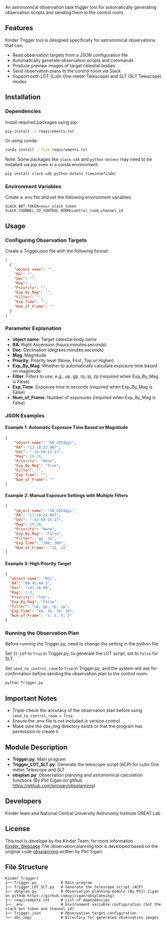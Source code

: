An astronomical observation task trigger tool for automatically generating observation scripts and sending them to the control room.

## Features

Kinder Trigger tool is designed specifically for astronomical observations that can:

- Read observation targets from a JSON configuration file
- Automatically generate observation scripts and commands
- Produce preview images of target celestial bodies
- Send observation plans to the control room via Slack
- Support both LOT (Lulin One-meter Telescope) and SLT (SLT Telescope) modes

## Installation

### Dependencies

Install required packages using pip:

```bash
pip install -r requirements.txt
```

Or using conda:

```bash
conda install --file requirements.txt
```

Note: Some packages like `slack-sdk` and `python-dotenv` may need to be installed via pip even in a conda environment:

```bash
pip install slack-sdk python-dotenv timezonefinder
```

### Environment Variables

Create a .env file and set the following environment variables:

```
SLACK_BOT_TOKEN=your_slack_token
SLACK_CHANNEL_ID_CONTROL_ROOM=control_room_channel_id
```

## Usage

### Configuring Observation Targets

Create a Trigger.json file with the following format:

```json
[
  {
    "object name": "",
    "RA": "",
    "Dec": "",
    "Mag": ,
    "Priority": "",
    "Exp_By_Mag": "",
    "Filter": "",
    "Exp_Time": "",
    "Num_of_Frame": ""
  }
]
```

### Parameter Explanation

- **object name**: Target celestial body name
- **RA**: Right Ascension (hours:minutes:seconds)
- **Dec**: Declination (degrees:minutes:seconds)
- **Mag**: Magnitude
- **Priority**: Priority level (None, First, Top or Higher)
- **Exp_By_Mag**: Whether to automatically calculate exposure time based on magnitude
- **Filter**: Filters to use, e.g., up, gp, rp, ip, zp (required when Exp_By_Mag is False)
- **Exp_Time**: Exposure time in seconds (required when Exp_By_Mag is False)
- **Num_of_Frame**: Number of exposures (required when Exp_By_Mag is False)

### JSON Examples

#### Example 1: Automatic Exposure Time Based on Magnitude

```json
{
    "object name": "SN 2024ggi",
    "RA": "11:18:22.087",
    "Dec": "-32:50:15.27",
    "Mag": 19.20,
    "Priority": "None",
    "Exp_By_Mag": "True",
    "Filter": "",
    "Exp_Time": "",
    "Num_of_Frame": ""
}
```

#### Example 2: Manual Exposure Settings with Multiple Filters

```json
{
    "object name": "SN 2024ggi",
    "RA": "11:18:22.087",
    "Dec": "-32:50:15.27",
    "Mag": 19.20,
    "Priority": "None",
    "Exp_By_Mag": "False",
    "Filter": "gp, rp",
    "Exp_Time": "300, 300",
    "Num_of_Frame": "12, 12"
}
```

#### Example 3: High Priority Target

```json
{
  "object name": "M31",
  "RA": "00:42:44.3",
  "Dec": "+41:16:09",
  "Mag": 3.4,
  "Priority": "Top",
  "Exp_By_Mag": "False",
  "Filter": "up, gp, rp, ip",
  "Exp_Time": "60, 30, 30, 30",
  "Num_of_Frame": "5, 5, 5, 5"
}
```

### Running the Observation Plan

Before running the Trigger.py, need to change the setting in the python file.

Set `IS_LOT` to `True` in Trigger.py, to generate the LOT script, set to `False` for SLT.

Set `send_to_control_room` to `True` in Trigger.py, and the system will ask for confirmation before sending the observation plan to the control room.

```bash
python Trigger.py
```

## Important Notes

- Triple-check the accuracy of the observation plan before using `send_to_control_room = True`
- Ensure the .env file is not included in version control
- Make sure the obs_img directory exists or that the program has permission to create it

## Module Description

- **Trigger.py**: Main program
- **Trigger_LOT_SLT.py**: Generate the telescope script (ACP) for Lulin One meter Telescope and SLT
- **obsplan.py**: Observation planning and astronomical calculation functions (By Phil Cigan on github https://github.com/pjcigan/obsplanning)

## Developers

Kinder team and National Central University Astronomy Institute GREAT Lab

## License

This tool is develope by the Kinder Team, for more information [Kinder_Webpage](http://kinder.astro.ncu.edu.tw)
The observation planning tool is developed based on the original code [obsplanning](https://github.com/pjcigan/obsplanning) written by Phil Cigan.

## File Structure

```
Kinder_Trigger/
├── Trigger.py           # Main program
├── Trigger_LOT_SLT.py   # Generate the telescope script (ACP)
├── obsplan.py           # Observation planning module (By Phil Cigan on github https://github.com/pjcigan/obsplanning)
├── requirements.txt     # List of dependencies
├── .env                 # Environment variable configuration (Set the slack bot token and channel id)
├── Trigger.json         # Observation target configuration
└── obs_img/             # Directory for generated observation images
